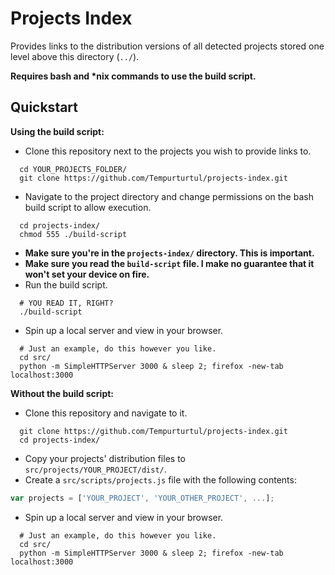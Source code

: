 # Projects Index

Provides links to the distribution versions of all detected projects stored one level above this directory (`../`).

**Requires bash and \*nix commands to use the build script.**

## Quickstart

**Using the build script:**

- Clone this repository next to the projects you wish to provide links to.
```
  cd YOUR_PROJECTS_FOLDER/
  git clone https://github.com/Tempurturtul/projects-index.git
```
- Navigate to the project directory and change permissions on the bash build script to allow execution.
```
  cd projects-index/
  chmod 555 ./build-script
```
- **Make sure you're in the `projects-index/` directory. This is important.**
- **Make sure you read the `build-script` file. I make no guarantee that it won't set your device on fire.**
- Run the build script.
```
  # YOU READ IT, RIGHT?
  ./build-script
```
- Spin up a local server and view in your browser.
```
  # Just an example, do this however you like.
  cd src/
  python -m SimpleHTTPServer 3000 & sleep 2; firefox -new-tab localhost:3000
```

**Without the build script:**

- Clone this repository and navigate to it.
```
  git clone https://github.com/Tempurturtul/projects-index.git
  cd projects-index/
```
- Copy your projects' distribution files to `src/projects/YOUR_PROJECT/dist/`.
- Create a `src/scripts/projects.js` file with the following contents:
```js
var projects = ['YOUR_PROJECT', 'YOUR_OTHER_PROJECT', ...];
```
- Spin up a local server and view in your browser.
```
  # Just an example, do this however you like.
  cd src/
  python -m SimpleHTTPServer 3000 & sleep 2; firefox -new-tab localhost:3000
```
